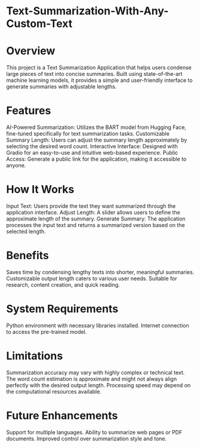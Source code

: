 # Text-Summarization-With-Any-Custom-Text

# Overview
This project is a Text Summarization Application that helps users condense large pieces of text into concise summaries. Built using state-of-the-art machine learning models, it provides a simple and user-friendly interface to generate summaries with adjustable lengths.

# Features
AI-Powered Summarization: Utilizes the BART model from Hugging Face, fine-tuned specifically for text summarization tasks.
Customizable Summary Length: Users can adjust the summary length approximately by selecting the desired word count.
Interactive Interface: Designed with Gradio for an easy-to-use and intuitive web-based experience.
Public Access: Generate a public link for the application, making it accessible to anyone.
# How It Works
Input Text: Users provide the text they want summarized through the application interface.
Adjust Length: A slider allows users to define the approximate length of the summary.
Generate Summary: The application processes the input text and returns a summarized version based on the selected length.
# Benefits
Saves time by condensing lengthy texts into shorter, meaningful summaries.
Customizable output length caters to various user needs.
Suitable for research, content creation, and quick reading.
# System Requirements
Python environment with necessary libraries installed.
Internet connection to access the pre-trained model.
# Limitations
Summarization accuracy may vary with highly complex or technical text.
The word count estimation is approximate and might not always align perfectly with the desired output length.
Processing speed may depend on the computational resources available.
# Future Enhancements
Support for multiple languages.
Ability to summarize web pages or PDF documents.
Improved control over summarization style and tone.
